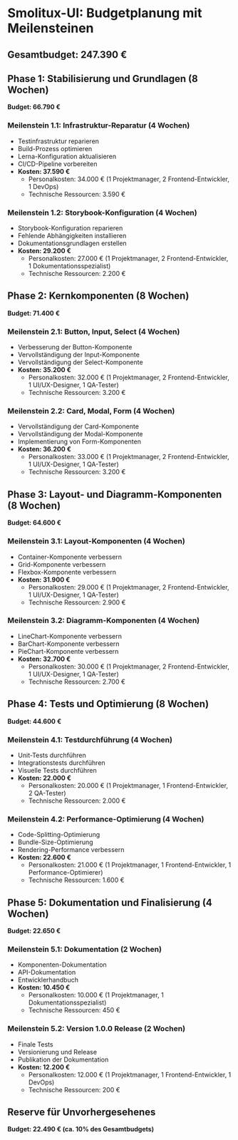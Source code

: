 # Smolitux-UI: Budgetplanung mit Meilensteinen

## Gesamtbudget: 247.390 €

## Phase 1: Stabilisierung und Grundlagen (8 Wochen)
**Budget: 66.790 €**

### Meilenstein 1.1: Infrastruktur-Reparatur (4 Wochen)
- Testinfrastruktur reparieren
- Build-Prozess optimieren
- Lerna-Konfiguration aktualisieren
- CI/CD-Pipeline vorbereiten
- **Kosten: 37.590 €**
  - Personalkosten: 34.000 € (1 Projektmanager, 2 Frontend-Entwickler, 1 DevOps)
  - Technische Ressourcen: 3.590 €

### Meilenstein 1.2: Storybook-Konfiguration (4 Wochen)
- Storybook-Konfiguration reparieren
- Fehlende Abhängigkeiten installieren
- Dokumentationsgrundlagen erstellen
- **Kosten: 29.200 €**
  - Personalkosten: 27.000 € (1 Projektmanager, 2 Frontend-Entwickler, 1 Dokumentationsspezialist)
  - Technische Ressourcen: 2.200 €

## Phase 2: Kernkomponenten (8 Wochen)
**Budget: 71.400 €**

### Meilenstein 2.1: Button, Input, Select (4 Wochen)
- Verbesserung der Button-Komponente
- Vervollständigung der Input-Komponente
- Vervollständigung der Select-Komponente
- **Kosten: 35.200 €**
  - Personalkosten: 32.000 € (1 Projektmanager, 2 Frontend-Entwickler, 1 UI/UX-Designer, 1 QA-Tester)
  - Technische Ressourcen: 3.200 €

### Meilenstein 2.2: Card, Modal, Form (4 Wochen)
- Vervollständigung der Card-Komponente
- Vervollständigung der Modal-Komponente
- Implementierung von Form-Komponenten
- **Kosten: 36.200 €**
  - Personalkosten: 33.000 € (1 Projektmanager, 2 Frontend-Entwickler, 1 UI/UX-Designer, 1 QA-Tester)
  - Technische Ressourcen: 3.200 €

## Phase 3: Layout- und Diagramm-Komponenten (8 Wochen)
**Budget: 64.600 €**

### Meilenstein 3.1: Layout-Komponenten (4 Wochen)
- Container-Komponente verbessern
- Grid-Komponente verbessern
- Flexbox-Komponente verbessern
- **Kosten: 31.900 €**
  - Personalkosten: 29.000 € (1 Projektmanager, 2 Frontend-Entwickler, 1 UI/UX-Designer, 1 QA-Tester)
  - Technische Ressourcen: 2.900 €

### Meilenstein 3.2: Diagramm-Komponenten (4 Wochen)
- LineChart-Komponente verbessern
- BarChart-Komponente verbessern
- PieChart-Komponente verbessern
- **Kosten: 32.700 €**
  - Personalkosten: 30.000 € (1 Projektmanager, 2 Frontend-Entwickler, 1 UI/UX-Designer, 1 QA-Tester)
  - Technische Ressourcen: 2.700 €

## Phase 4: Tests und Optimierung (8 Wochen)
**Budget: 44.600 €**

### Meilenstein 4.1: Testdurchführung (4 Wochen)
- Unit-Tests durchführen
- Integrationstests durchführen
- Visuelle Tests durchführen
- **Kosten: 22.000 €**
  - Personalkosten: 20.000 € (1 Projektmanager, 1 Frontend-Entwickler, 2 QA-Tester)
  - Technische Ressourcen: 2.000 €

### Meilenstein 4.2: Performance-Optimierung (4 Wochen)
- Code-Splitting-Optimierung
- Bundle-Size-Optimierung
- Rendering-Performance verbessern
- **Kosten: 22.600 €**
  - Personalkosten: 21.000 € (1 Projektmanager, 1 Frontend-Entwickler, 1 Performance-Optimierer)
  - Technische Ressourcen: 1.600 €

## Phase 5: Dokumentation und Finalisierung (4 Wochen)
**Budget: 22.650 €**

### Meilenstein 5.1: Dokumentation (2 Wochen)
- Komponenten-Dokumentation
- API-Dokumentation
- Entwicklerhandbuch
- **Kosten: 10.450 €**
  - Personalkosten: 10.000 € (1 Projektmanager, 1 Dokumentationsspezialist)
  - Technische Ressourcen: 450 €

### Meilenstein 5.2: Version 1.0.0 Release (2 Wochen)
- Finale Tests
- Versionierung und Release
- Publikation der Dokumentation
- **Kosten: 12.200 €**
  - Personalkosten: 12.000 € (1 Projektmanager, 1 Frontend-Entwickler, 1 DevOps)
  - Technische Ressourcen: 200 €

## Reserve für Unvorhergesehenes
**Budget: 22.490 € (ca. 10% des Gesamtbudgets)**
